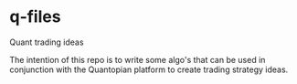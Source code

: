 # q-files
Quant trading ideas

The intention of this repo is to write some algo's that can be used in conjunction with the Quantopian platform to create trading strategy ideas.

